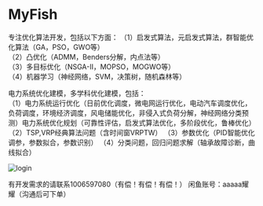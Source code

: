 # MyFish
专注优化算法开发，包括以下方面： 
（1）启发式算法，元启发式算法，群智能优化算法（GA，PSO，GWO等）  
（2）凸优化（ADMM，Benders分解，内点法等）  
（3）多目标优化（NSGA-II，MOPSO，MOGWO等）  
（4）机器学习（神经网络，SVM，决策树，随机森林等） 

电力系统优化建模，多学科优化建模，包括：  
（1）电力系统运行优化（日前优化调度，微电网运行优化，电动汽车调度优化，负荷调度，环境经济调度，风电储能优化，非侵入式负荷分解，神经网络分类预测）电力系统优化规划（可靠性评估，启发式算法优化，多阶段优化，鲁棒优化） 
（2）TSP,VRP经典算法问题（含时间窗VRPTW） 
（3）参数优化（PID智能优化调参，参数拟合，参数识别） 
（4）分类问题，回归问题求解（轴承故障诊断，曲线拟合） 

![login](https://github.com/ray1006597080/MyFish/4.png)

有开发需求的请联系1006597080（有偿！有偿！有偿！） 闲鱼账号：aaaaa耀耀（沟通后可下单）
